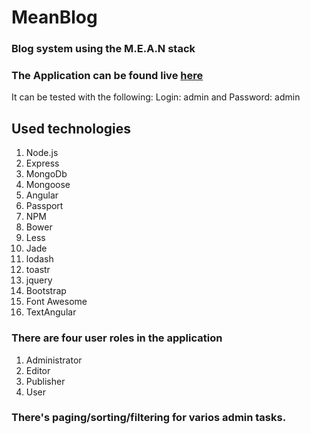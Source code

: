 MeanBlog
========
### Blog system using the M.E.A.N stack

### The Application can be found live [here](http://meanestblog.herokuapp.com/)
It can be tested with the following:
Login: admin and Password: admin

Used technologies
------------

1. Node.js
2. Express
3. MongoDb
4. Mongoose
5. Angular
6. Passport
7. NPM
8. Bower
9. Less
10. Jade
11. lodash
12. toastr
13. jquery
14. Bootstrap
15. Font Awesome
16. TextAngular

### There are four user roles in the application

1. Administrator
2. Editor
3. Publisher
4. User

### There's paging/sorting/filtering for varios admin tasks.
